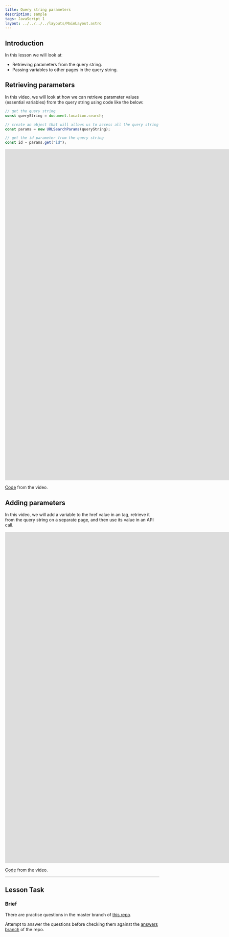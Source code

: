 ```yaml
---
title: Query string parameters
description: sample
tags: JavaScript 1
layout: ../../../../layouts/MainLayout.astro
---
```


## Introduction

In this lesson we will look at:

- Retrieving parameters from the query string.
- Passing variables to other pages in the query string.

## Retrieving parameters

In this video, we will look at how we can retrieve parameter values (essential variables) from the query string using code like the below:

```js
// get the query string
const queryString = document.location.search;

// create an object that will allows us to access all the query string parameters
const params = new URLSearchParams(queryString);

// get the id parameter from the query string
const id = params.get("id");
```

<iframe src="https://player.vimeo.com/video/453021027?h=cc9e8cce3f&amp;badge=0&amp;autopause=0&amp;player_id=0&amp;app_id=58479" width="2560" height="1080" frameborder="0" allow="autoplay; fullscreen; picture-in-picture" allowfullscreen title="Retrieving parameters from the querystring"></iframe>

[Code](https://github.com/NoroffFEU/retrieving-parameters-from-querystrings) from the video.

## Adding parameters

In this video, we will add a variable to the href value in an <a> tag, retrieve it from the query string on a separate page, and then use its value in an API call.

<iframe src="https://player.vimeo.com/video/453080750?h=328b6f90fd&amp;badge=0&amp;autopause=0&amp;player_id=0&amp;app_id=58479" width="2560" height="1080" frameborder="0" allow="autoplay; fullscreen; picture-in-picture" allowfullscreen title="Passing parameters from one page to another using the querystring"></iframe>

[Code](https://github.com/NoroffFEU/passing-variables-to-other-pages-in-the-querystring) from the video.

<hr>

## Lesson Task

### Brief

There are practise questions in the master branch of [this repo](https://github.com/NoroffFEU/lesson-task-js1-module4-lesson3).

Attempt to answer the questions before checking them against the [answers branch](https://github.com/NoroffFEU/lesson-task-js1-module4-lesson3/tree/answers) of the repo.
